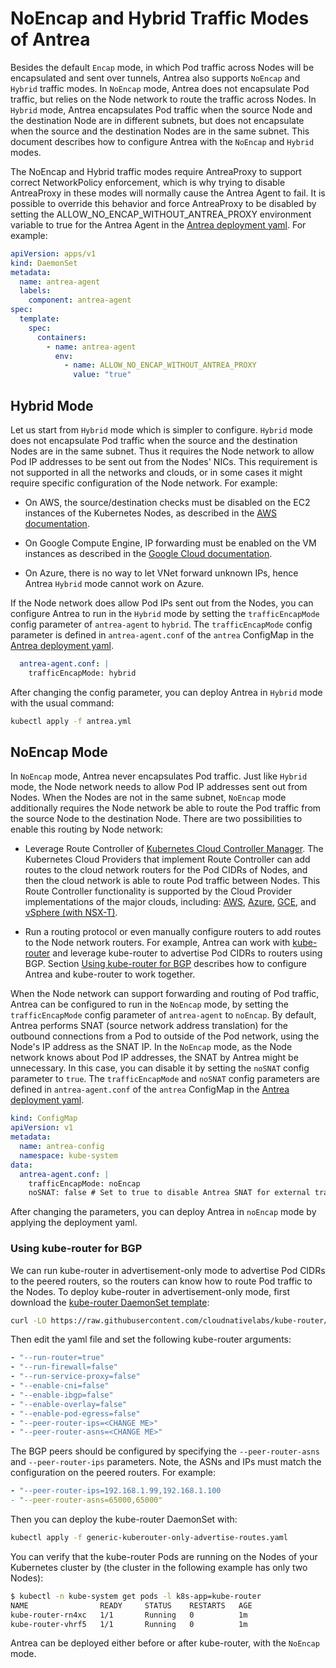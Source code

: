 # NoEncap and Hybrid Traffic Modes of Antrea

Besides the default `Encap` mode, in which Pod traffic across Nodes will be
encapsulated and sent over tunnels, Antrea also supports `NoEncap` and `Hybrid`
traffic modes. In `NoEncap` mode, Antrea does not encapsulate Pod traffic, but
relies on the Node network to route the traffic across Nodes. In `Hybrid` mode,
Antrea encapsulates Pod traffic when the source Node and the destination Node
are in different subnets, but does not encapsulate when the source and the
destination Nodes are in the same subnet. This document describes how to
configure Antrea with the `NoEncap` and `Hybrid` modes.

The NoEncap and Hybrid traffic modes require AntreaProxy to support correct
NetworkPolicy enforcement, which is why trying to disable AntreaProxy in these
modes will normally cause the Antrea Agent to fail. It is possible to override
this behavior and force AntreaProxy to be disabled by setting the
ALLOW_NO_ENCAP_WITHOUT_ANTREA_PROXY environment variable to true for the Antrea
Agent in the [Antrea deployment yaml](https://github.com/antrea-io/antrea/blob/v1.15.0/build/yamls/antrea.yml).
For example:

```yaml
apiVersion: apps/v1
kind: DaemonSet
metadata:
  name: antrea-agent
  labels:
    component: antrea-agent
spec:
  template:
    spec:
      containers:
        - name: antrea-agent
          env:
            - name: ALLOW_NO_ENCAP_WITHOUT_ANTREA_PROXY
              value: "true"
```

## Hybrid Mode

Let us start from `Hybrid` mode which is simpler to configure. `Hybrid` mode
does not encapsulate Pod traffic when the source and the destination Nodes are
in the same subnet. Thus it requires the Node network to allow Pod IP addresses
to be sent out from the Nodes' NICs. This requirement is not supported in all
the networks and clouds, or in some cases it might require specific
configuration of the Node network. For example:

* On AWS, the source/destination checks must be disabled on the EC2 instances of
the Kubernetes Nodes, as described in the
[AWS documentation](https://docs.aws.amazon.com/vpc/latest/userguide/VPC_NAT_Instance.html#EIP_Disable_SrcDestCheck).

* On Google Compute Engine, IP forwarding must be enabled on the VM instances as
described in the [Google Cloud documentation](https://cloud.google.com/vpc/docs/using-routes#canipforward).

* On Azure, there is no way to let VNet forward unknown IPs, hence Antrea
`Hybrid` mode cannot work on Azure.

If the Node network does allow Pod IPs sent out from the Nodes, you can
configure Antrea to run in the `Hybrid` mode by setting the `trafficEncapMode`
config parameter of `antrea-agent` to `hybrid`. The `trafficEncapMode` config
parameter is defined in `antrea-agent.conf` of the `antrea` ConfigMap in the
[Antrea deployment yaml](https://github.com/antrea-io/antrea/blob/v1.15.0/build/yamls/antrea.yml).

```yaml
  antrea-agent.conf: |
    trafficEncapMode: hybrid
```

After changing the config parameter, you can deploy Antrea in `Hybrid` mode with
the usual command:

```bash
kubectl apply -f antrea.yml
```

## NoEncap Mode

In `NoEncap` mode, Antrea never encapsulates Pod traffic. Just like `Hybrid`
mode, the Node network needs to allow Pod IP addresses sent out from Nodes. When
the Nodes are not in the same subnet, `NoEncap` mode additionally requires the
Node network be able to route the Pod traffic from the source Node to the
destination Node. There are two possibilities to enable this routing by Node
network:

* Leverage Route Controller of [Kubernetes Cloud Controller Manager](https://kubernetes.io/docs/tasks/administer-cluster/running-cloud-controller).
The Kubernetes Cloud Providers that implement Route Controller can add routes
to the cloud network routers for the Pod CIDRs of Nodes, and then the cloud
network is able to route Pod traffic between Nodes. This Route Controller
functionality is supported by the Cloud Provider implementations of the major
clouds, including: [AWS](https://github.com/kubernetes/cloud-provider-aws),
[Azure](https://github.com/kubernetes-sigs/cloud-provider-azure),
[GCE](https://github.com/kubernetes/kubernetes/tree/master/staging/src/k8s.io/legacy-cloud-providers/gce),
and [vSphere (with NSX-T)](https://github.com/kubernetes/cloud-provider-vsphere).

* Run a routing protocol or even manually configure routers to add routes to
the Node network routers. For example, Antrea can work with [kube-router](https://www.kube-router.io)
and leverage kube-router to advertise Pod CIDRs to routers using BGP. Section
[Using kube-router for BGP](#using-kube-router-for-bgp) describes how to
configure Antrea and kube-router to work together.

When the Node network can support forwarding and routing of Pod traffic, Antrea
can be configured to run in the `NoEncap` mode, by setting the `trafficEncapMode`
config parameter of `antrea-agent` to `noEncap`. By default, Antrea performs SNAT
(source network address translation) for the outbound connections from a Pod to
outside of the Pod network, using the Node's IP address as the SNAT IP. In the
`NoEncap` mode, as the Node network knows about Pod IP addresses, the SNAT by
Antrea might be unnecessary. In this case, you can disable it by setting the
`noSNAT` config parameter to `true`. The `trafficEncapMode` and `noSNAT` config
parameters are defined in `antrea-agent.conf` of the `antrea` ConfigMap in the
[Antrea deployment yaml](https://github.com/antrea-io/antrea/blob/v1.15.0/build/yamls/antrea.yml).

```yaml
kind: ConfigMap
apiVersion: v1
metadata:
  name: antrea-config
  namespace: kube-system
data:
  antrea-agent.conf: |
    trafficEncapMode: noEncap
    noSNAT: false # Set to true to disable Antrea SNAT for external traffic
```

After changing the parameters, you can deploy Antrea in `noEncap` mode by applying
the deployment yaml.

### Using kube-router for BGP

We can run kube-router in advertisement-only mode to advertise Pod CIDRs to the
peered routers, so the routers can know how to route Pod traffic to the Nodes.
To deploy kube-router in advertisement-only mode, first download the
[kube-router DaemonSet template](https://raw.githubusercontent.com/cloudnativelabs/kube-router/v0.4.0/daemonset/generic-kuberouter-only-advertise-routes.yaml):

```bash
curl -LO https://raw.githubusercontent.com/cloudnativelabs/kube-router/v0.4.0/daemonset/generic-kuberouter-only-advertise-routes.yaml
```

Then edit the yaml file and set the following kube-router arguments:

```yaml
- "--run-router=true"
- "--run-firewall=false"
- "--run-service-proxy=false"
- "--enable-cni=false"
- "--enable-ibgp=false"
- "--enable-overlay=false"
- "--enable-pod-egress=false"
- "--peer-router-ips=<CHANGE ME>"
- "--peer-router-asns=<CHANGE ME>"
```

The BGP peers should be configured by specifying the `--peer-router-asns` and
`--peer-router-ips` parameters. Note, the ASNs and IPs must match the
configuration on the peered routers. For example:

```yaml
- "--peer-router-ips=192.168.1.99,192.168.1.100
- "--peer-router-asns=65000,65000"
```

Then you can deploy the kube-router DaemonSet with:

```bash
kubectl apply -f generic-kuberouter-only-advertise-routes.yaml
```

You can verify that the kube-router Pods are running on the Nodes of your
Kubernetes cluster by (the cluster in the following example has only two Nodes):

```bash
$ kubectl -n kube-system get pods -l k8s-app=kube-router
NAME                READY     STATUS    RESTARTS   AGE
kube-router-rn4xc   1/1       Running   0          1m
kube-router-vhrf5   1/1       Running   0          1m
```

Antrea can be deployed either before or after kube-router, with the `NoEncap`
mode.
